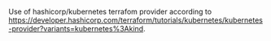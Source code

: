 Use of hashicorp/kubernetes terrafom provider according to https://developer.hashicorp.com/terraform/tutorials/kubernetes/kubernetes-provider?variants=kubernetes%3Akind.